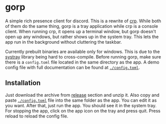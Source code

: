 # gorp

A simple rich presence client for discord. This is a rewrite of [crp](https://github.com/Yakiyo/crp). While both of
them do the same thing, gorp is a tray application while crp is a console client. When running crp, it opens up a 
terminal window, but gorp doesn't open up any windows, but rather shows up in the system tray. This lets the app
run in the background without cluttering the taskbar.

Currently prebuilt binaries are available only for windows. This is due to the [systray](https://github.com/fyne-io/systray) 
library being hard to cross-compile. Before running gorp, make sure there is a `config.toml` file located in the same
directory as the app. A demo config file with full documentation can be found at [`./config.toml`](config.toml).

## Installation
Just download the archive from [release](https://github.com/Yakiyo/gorp/releases) section and unzip it. Also copy and
paste [`./config.toml`](config.toml) file into the same folder as the app. You can edit it as you want. After that,
just run the app. You should see it in the system tray. For stopping the app, click on the app icon on the tray and press
quit. Press reload to reload the config file.
